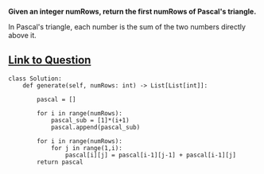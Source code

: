**Given an integer numRows, return the first numRows of Pascal's triangle.**

In Pascal's triangle, each number is the sum of the two numbers directly above it.  

[Link to Question](https://leetcode.com/problems/pascals-triangle/)  
----------------------------------------------------------------------------------

```
class Solution:
    def generate(self, numRows: int) -> List[List[int]]:
        
        pascal = []

        for i in range(numRows):
            pascal_sub = [1]*(i+1)
            pascal.append(pascal_sub)
            
        for i in range(numRows):
            for j in range(1,i):
                pascal[i][j] = pascal[i-1][j-1] + pascal[i-1][j]
        return pascal
```
